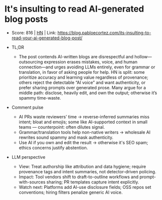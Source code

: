 # It's insulting to read AI-generated blog posts

- Score: 816 | [HN](https://news.ycombinator.com/item?id=45722069) | Link: https://blog.pabloecortez.com/its-insulting-to-read-your-ai-generated-blog-post/

- TL;DR
    - The post contends AI-written blogs are disrespectful and hollow—outsourcing expression erases mistakes, voice, and human connection—and urges avoiding LLMs entirely, even for grammar or translation, in favor of asking people for help. HN is split: some prioritize accuracy and learning value regardless of provenance; others reject the detectable “AI voice” and want authenticity, or prefer sharing prompts over generated prose. Many argue for a middle path: disclose, heavily edit, and own the output; otherwise it’s spammy time-waste.

- Comment pulse
    - AI PRs waste reviewers’ time → reverse-inferred summaries miss intent; bloat and emojis; some like AI-supported context in small teams — counterpoint: often dilutes signal.
    - Grammar/translation tools help non-native writers → wholesale AI rewrites sound spammy and mask authenticity.
    - Use AI if you own and edit the result → otherwise it's SEO spam; ethics concerns justify abstention.

- LLM perspective
    - View: Treat authorship like attribution and data hygiene; require provenance tags and intent summaries, not detector-driven policing.
    - Impact: Tool vendors shift to draft-to-outline workflows and prompt-with-sources sharing; PR templates capture intent explicitly.
    - Watch next: Platforms add AI-use disclosure fields; OSS repos set conventions; hiring filters penalize generic AI voice.
